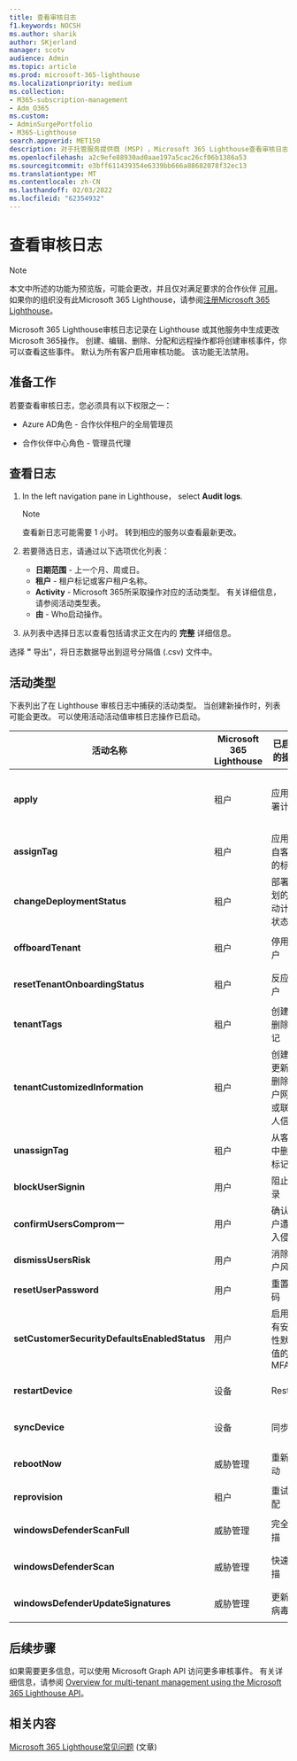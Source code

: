 ```yaml
---
title: 查看审核日志
f1.keywords: NOCSH
ms.author: sharik
author: SKjerland
manager: scotv
audience: Admin
ms.topic: article
ms.prod: microsoft-365-lighthouse
ms.localizationpriority: medium
ms.collection:
- M365-subscription-management
- Adm_O365
ms.custom:
- AdminSurgePortfolio
- M365-Lighthouse
search.appverid: MET150
description: 对于托管服务提供商 (MSP) ，Microsoft 365 Lighthouse查看审核日志。
ms.openlocfilehash: a2c9efe88930ad0aae197a5cac26cf06b1386a53
ms.sourcegitcommit: e3bff611439354e6339bb666a88682078f32ec13
ms.translationtype: MT
ms.contentlocale: zh-CN
ms.lasthandoff: 02/03/2022
ms.locfileid: "62354932"
---
```

# <a name="review-audit-logs"></a>查看审核日志

> [!NOTE]
> 本文中所述的功能为预览版，可能会更改，并且仅对满足要求的合作伙伴 [可用](m365-lighthouse-requirements.md)。 如果你的组织没有此Microsoft 365 Lighthouse，请参阅[注册Microsoft 365 Lighthouse](m365-lighthouse-sign-up.md)。

Microsoft 365 Lighthouse审核日志记录在 Lighthouse 或其他服务中生成更改Microsoft 365操作。 创建、编辑、删除、分配和远程操作都将创建审核事件，你可以查看这些事件。 默认为所有客户启用审核功能。 该功能无法禁用。

## <a name="before-you-begin"></a>准备工作

若要查看审核日志，您必须具有以下权限之一：

- Azure AD角色 - 合作伙伴租户的全局管理员

- 合作伙伴中心角色 - 管理员代理

## <a name="review-logs"></a>查看日志

1. In the left navigation pane in Lighthouse， select **Audit logs**.

    > [!NOTE]
    > 查看新日志可能需要 1 小时。 转到相应的服务以查看最新更改。

2. 若要筛选日志，请通过以下选项优化列表：

    - **日期范围** - 上一个月、周或日。
    - **租户** - 租户标记或客户租户名称。
    - **Activity** - Microsoft 365所采取操作对应的活动类型。 有关详细信息，请参阅活动类型表。
    - **由** - Who启动操作。

3. 从列表中选择日志以查看包括请求正文在内的 **完整** 详细信息。

选择 **"** 导出"，将日志数据导出到逗号分隔值 (.csv) 文件中。

## <a name="activity-types"></a>活动类型

下表列出了在 Lighthouse 审核日志中捕获的活动类型。 当创建新操作时，列表可能会更改。 可以使用活动活动值审核日志操作已启动。

| 活动名称    | Microsoft 365 Lighthouse | 已启动的操作  | 服务受到影响           |
|------------------|----------------------------------|-------------------|----------------------------|
|**apply**                                   | 租户                          | 应用部署计划                                           | Azure AD、Microsoft Endpoint Manager                   |
|**assignTag**                                | 租户                          | 应用来自客户的标记                                      | Microsoft 365 Lighthouse   |
|**changeDeploymentStatus**                   | 租户                          | 部署计划的行动计划状态                        | Microsoft 365 Lighthouse   |
|**offboardTenant**                            | 租户                          | 停用客户                                          | Microsoft 365 Lighthouse   |
|**resetTenantOnboardingStatus**              | 租户                          | 反应客户                                              | Microsoft 365 Lighthouse   |
|**tenantTags**                               | 租户                          | 创建或删除标记                                           | Microsoft 365 Lighthouse   |
|**tenantCustomizedInformation**              | 租户                          | 创建、更新或删除客户网站或联系人信息 | Microsoft 365 Lighthouse   |
|**unassignTag**                              | 租户                          | 从客户中删除标记                                    | Microsoft 365 Lighthouse   |
| **blockUserSignin**                          | 用户                            | 阻止登录                                                     | Azure AD                   |
| **confirmUsersComprom一**                  | 用户                            | 确认用户遭到入侵                                        | Azure AD                   |
| **dismissUsersRisk**                         | 用户                            | 消除用户风险                                                | Azure AD                   |
| **resetUserPassword**                        | 用户                            | 重置密码                                                   | Azure AD                   |
| **setCustomerSecurityDefaultsEnabledStatus** | 用户                            | 启用具有安全性默认值的 MFA                               | Azure AD                   |
|**restartDevice**                            | 设备                          | Restart                                                          | Microsoft Endpoint Manager |
| **syncDevice**                               | 设备                          | 同步                                                             | Microsoft Endpoint Manager |
| **rebootNow**                                | 威胁管理                | 重新启动                                                           | Microsoft Endpoint Manager |
| **reprovision**                              | 租户                          | 重试预配                                               | Windows 365                |
| **windowsDefenderScanFull**                  | 威胁管理                | 完全扫描                                                       | Microsoft Endpoint Manager |
| **windowsDefenderScan**                      | 威胁管理                | 快速扫描                                                       | Microsoft Endpoint Manager |
| **windowsDefenderUpdateSignatures**          | 威胁管理                | 更新防病毒                                                | Microsoft Endpoint Manager |

## <a name="next-steps"></a>后续步骤

如果需要更多信息，可以使用 Microsoft Graph API 访问更多审核事件。 有关详细信息，请参阅 [Overview for multi-tenant management using the Microsoft 365 Lighthouse API](/graph/managedtenants-concept-overview)。

## <a name="related-content"></a>相关内容

[Microsoft 365 Lighthouse常见问题](m365-lighthouse-faq.yml) (文章) 
